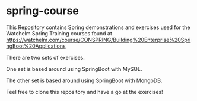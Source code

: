 # spring-course
This Repository contains Spring demonstrations and exercises used for the Watchelm Spring Training courses
found at https://watchelm.com/course/CONSPRING/Building%20Enterprise%20SpringBoot%20Applications

There are two sets of exercises.

One set is based around using SpringBoot with MySQL.

The other set is based around using SpringBoot with MongoDB.

Feel free to clone this repository and have a go at the exercises!

